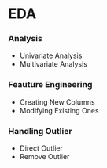 # EDA

### Analysis
- Univariate Analysis
- Multivariate Analysis
### Feauture Engineering
- Creating New Columns
- Modifying Existing Ones
### Handling Outlier
- Direct Outlier
- Remove Outlier
 